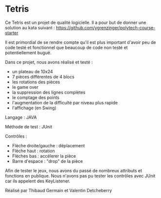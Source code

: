 # Tetris


Ce Tetris est un projet de qualité logicielle. Il a pour but de donner une solution au kata suivant :
https://github.com/ygrenzinger/polytech-course-starter

Il est primordial de se rendre compte qu'il est plus important d'avoir peu de code testé et fonctionnel que beaucoup de code non testé et  potentiellement bugué.

Dans ce projet, nous avons réalisé et testé :
- un plateau de 10x24
- 7 pièces différentes de 4 blocs
- les rotations des pièces
- le game over
- la suppression des lignes complètes
- le comptage des points
- l'augmentation de la difficulté par niveau plus rapide
- l'affichage (en Swing)

Langage : JAVA

Méthode de test : JUnit


Contrôles :
- Flèche droite/gauche : déplacement
- Flèche haut : rotation
- Flèches bas : accélerer la pièce
- Barre d'espace : "drop" de la pièce


Afin de tester le jeux, nous avons du passé de nombreux attributs et fonctions en publique.
Nous n'avons pas pu tester les contrôles avec JUnit car ils appelent des KeyListener.


Réalisé par Thibaud Germain et Valentin Detcheberry
